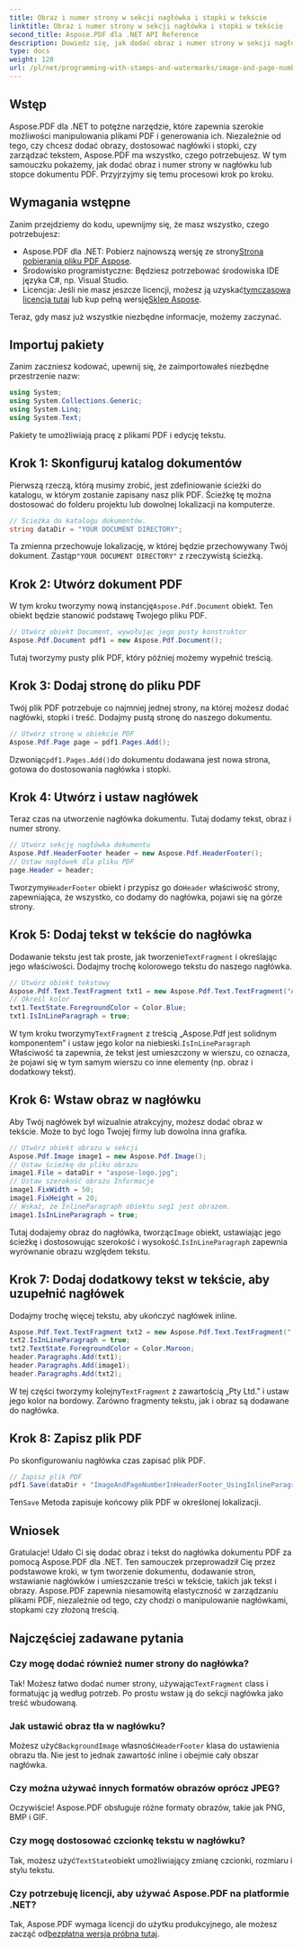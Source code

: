 ```yaml
---
title: Obraz i numer strony w sekcji nagłówka i stopki w tekście
linktitle: Obraz i numer strony w sekcji nagłówka i stopki w tekście
second_title: Aspose.PDF dla .NET API Reference
description: Dowiedz się, jak dodać obraz i numer strony w sekcji nagłówka pliku PDF za pomocą Aspose.PDF dla platformy .NET, korzystając z tego przewodnika krok po kroku.
type: docs
weight: 120
url: /pl/net/programming-with-stamps-and-watermarks/image-and-page-number-in-header-footer-section-inline/
---
```

## Wstęp

Aspose.PDF dla .NET to potężne narzędzie, które zapewnia szerokie możliwości manipulowania plikami PDF i generowania ich. Niezależnie od tego, czy chcesz dodać obrazy, dostosować nagłówki i stopki, czy zarządzać tekstem, Aspose.PDF ma wszystko, czego potrzebujesz. W tym samouczku pokażemy, jak dodać obraz i numer strony w nagłówku lub stopce dokumentu PDF. Przyjrzyjmy się temu procesowi krok po kroku.

## Wymagania wstępne

Zanim przejdziemy do kodu, upewnijmy się, że masz wszystko, czego potrzebujesz:

-  Aspose.PDF dla .NET: Pobierz najnowszą wersję ze strony[Strona pobierania pliku PDF Aspose](https://releases.aspose.com/pdf/net/).
- Środowisko programistyczne: Będziesz potrzebować środowiska IDE języka C#, np. Visual Studio.
-  Licencja: Jeśli nie masz jeszcze licencji, możesz ją uzyskać[tymczasowa licencja tutaj](https://purchase.aspose.com/temporary-license/) lub kup pełną wersję[Sklep Aspose](https://purchase.aspose.com/buy).

Teraz, gdy masz już wszystkie niezbędne informacje, możemy zaczynać.

## Importuj pakiety

Zanim zaczniesz kodować, upewnij się, że zaimportowałeś niezbędne przestrzenie nazw:

```csharp
using System;
using System.Collections.Generic;
using System.Linq;
using System.Text;
```

Pakiety te umożliwiają pracę z plikami PDF i edycję tekstu.

## Krok 1: Skonfiguruj katalog dokumentów

Pierwszą rzeczą, którą musimy zrobić, jest zdefiniowanie ścieżki do katalogu, w którym zostanie zapisany nasz plik PDF. Ścieżkę tę można dostosować do folderu projektu lub dowolnej lokalizacji na komputerze.

```csharp
// Ścieżka do katalogu dokumentów.
string dataDir = "YOUR DOCUMENT DIRECTORY";
```

 Ta zmienna przechowuje lokalizację, w której będzie przechowywany Twój dokument. Zastąp`"YOUR DOCUMENT DIRECTORY"` z rzeczywistą ścieżką.

## Krok 2: Utwórz dokument PDF

 W tym kroku tworzymy nową instancję`Aspose.Pdf.Document` obiekt. Ten obiekt będzie stanowić podstawę Twojego pliku PDF.

```csharp
// Utwórz obiekt Document, wywołując jego pusty konstruktor
Aspose.Pdf.Document pdf1 = new Aspose.Pdf.Document();
```

Tutaj tworzymy pusty plik PDF, który później możemy wypełnić treścią.

## Krok 3: Dodaj stronę do pliku PDF

Twój plik PDF potrzebuje co najmniej jednej strony, na której możesz dodać nagłówki, stopki i treść. Dodajmy pustą stronę do naszego dokumentu.

```csharp
// Utwórz stronę w obiekcie PDF
Aspose.Pdf.Page page = pdf1.Pages.Add();
```

 Dzwoniąc`pdf1.Pages.Add()`do dokumentu dodawana jest nowa strona, gotowa do dostosowania nagłówka i stopki.

## Krok 4: Utwórz i ustaw nagłówek

Teraz czas na utworzenie nagłówka dokumentu. Tutaj dodamy tekst, obraz i numer strony.

```csharp
// Utwórz sekcję nagłówka dokumentu
Aspose.Pdf.HeaderFooter header = new Aspose.Pdf.HeaderFooter();
// Ustaw nagłówek dla pliku PDF
page.Header = header;
```

 Tworzymy`HeaderFooter` obiekt i przypisz go do`Header` właściwość strony, zapewniająca, że wszystko, co dodamy do nagłówka, pojawi się na górze strony.

## Krok 5: Dodaj tekst w tekście do nagłówka

 Dodawanie tekstu jest tak proste, jak tworzenie`TextFragment` i określając jego właściwości. Dodajmy trochę kolorowego tekstu do naszego nagłówka.

```csharp
// Utwórz obiekt tekstowy
Aspose.Pdf.Text.TextFragment txt1 = new Aspose.Pdf.Text.TextFragment("Aspose.Pdf is a Robust component by");
// Określ kolor
txt1.TextState.ForegroundColor = Color.Blue;
txt1.IsInLineParagraph = true;
```

 W tym kroku tworzymy`TextFragment` z treścią „Aspose.Pdf jest solidnym komponentem” i ustaw jego kolor na niebieski.`IsInLineParagraph` Właściwość ta zapewnia, że tekst jest umieszczony w wierszu, co oznacza, że pojawi się w tym samym wierszu co inne elementy (np. obraz i dodatkowy tekst).

## Krok 6: Wstaw obraz w nagłówku

Aby Twój nagłówek był wizualnie atrakcyjny, możesz dodać obraz w tekście. Może to być logo Twojej firmy lub dowolna inna grafika.

```csharp
// Utwórz obiekt obrazu w sekcji
Aspose.Pdf.Image image1 = new Aspose.Pdf.Image();
// Ustaw ścieżkę do pliku obrazu
image1.File = dataDir + "aspose-logo.jpg";
// Ustaw szerokość obrazu Informacje
image1.FixWidth = 50;
image1.FixHeight = 20;
// Wskaż, że InlineParagraph obiektu seg1 jest obrazem.
image1.IsInLineParagraph = true;
```

 Tutaj dodajemy obraz do nagłówka, tworząc`Image` obiekt, ustawiając jego ścieżkę i dostosowując szerokość i wysokość.`IsInLineParagraph` zapewnia wyrównanie obrazu względem tekstu.

## Krok 7: Dodaj dodatkowy tekst w tekście, aby uzupełnić nagłówek

Dodajmy trochę więcej tekstu, aby ukończyć nagłówek inline.

```csharp
Aspose.Pdf.Text.TextFragment txt2 = new Aspose.Pdf.Text.TextFragment(" Pty Ltd.");
txt2.IsInLineParagraph = true;
txt2.TextState.ForegroundColor = Color.Maroon;
header.Paragraphs.Add(txt1);
header.Paragraphs.Add(image1);
header.Paragraphs.Add(txt2);
```

 W tej części tworzymy kolejny`TextFragment` z zawartością „Pty Ltd.” i ustaw jego kolor na bordowy. Zarówno fragmenty tekstu, jak i obraz są dodawane do nagłówka.

## Krok 8: Zapisz plik PDF

Po skonfigurowaniu nagłówka czas zapisać plik PDF.

```csharp
// Zapisz plik PDF
pdf1.Save(dataDir + "ImageAndPageNumberInHeaderFooter_UsingInlineParagraph_out.pdf");
```

 Ten`Save` Metoda zapisuje końcowy plik PDF w określonej lokalizacji.

## Wniosek

Gratulacje! Udało Ci się dodać obraz i tekst do nagłówka dokumentu PDF za pomocą Aspose.PDF dla .NET. Ten samouczek przeprowadził Cię przez podstawowe kroki, w tym tworzenie dokumentu, dodawanie stron, wstawianie nagłówków i umieszczanie treści w tekście, takich jak tekst i obrazy. Aspose.PDF zapewnia niesamowitą elastyczność w zarządzaniu plikami PDF, niezależnie od tego, czy chodzi o manipulowanie nagłówkami, stopkami czy złożoną treścią. 

## Najczęściej zadawane pytania

### Czy mogę dodać również numer strony do nagłówka?
 Tak! Możesz łatwo dodać numer strony, używając`TextFragment` class i formatując ją według potrzeb. Po prostu wstaw ją do sekcji nagłówka jako treść wbudowaną.

### Jak ustawić obraz tła w nagłówku?
 Możesz użyć`BackgroundImage` własność`HeaderFooter` klasa do ustawienia obrazu tła. Nie jest to jednak zawartość inline i obejmie cały obszar nagłówka.

### Czy można używać innych formatów obrazów oprócz JPEG?
Oczywiście! Aspose.PDF obsługuje różne formaty obrazów, takie jak PNG, BMP i GIF.

### Czy mogę dostosować czcionkę tekstu w nagłówku?
 Tak, możesz użyć`TextState`obiekt umożliwiający zmianę czcionki, rozmiaru i stylu tekstu.

### Czy potrzebuję licencji, aby używać Aspose.PDF na platformie .NET?
 Tak, Aspose.PDF wymaga licencji do użytku produkcyjnego, ale możesz zacząć od[bezpłatna wersja próbna tutaj](https://releases.aspose.com/).